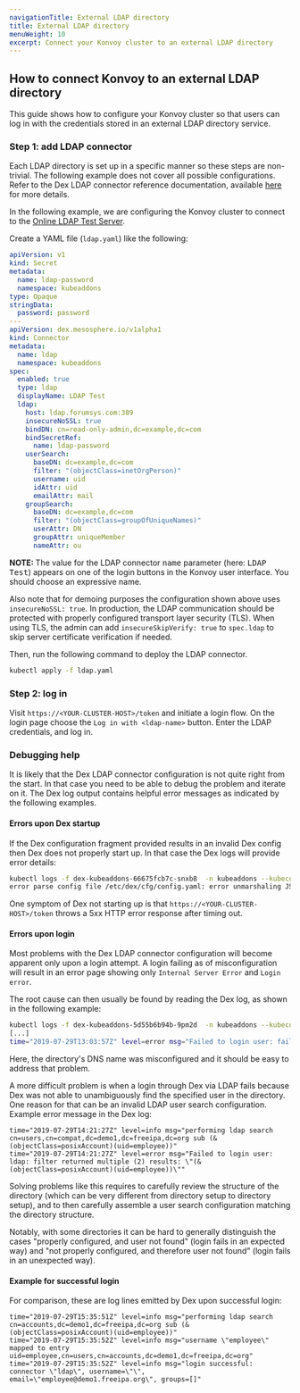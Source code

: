 ```yaml
---
navigationTitle: External LDAP directory
title: External LDAP directory
menuWeight: 10
excerpt: Connect your Konvoy cluster to an external LDAP directory
---
```


## How to connect Konvoy to an external LDAP directory

This guide shows how to configure your Konvoy cluster so that users can log in with the credentials stored in an external LDAP directory service.

### Step 1: add LDAP connector

Each LDAP directory is set up in a specific manner so these steps are non-trivial.
The following example does not cover all possible configurations.
Refer to the Dex LDAP connector reference documentation, available [here][dex-ldap-connector] for more details.

In the following example, we are configuring the Konvoy cluster to connect to the [Online LDAP Test Server][ldap-test-server].

Create a YAML file (`ldap.yaml`) like the following:

```yaml
apiVersion: v1
kind: Secret
metadata:
  name: ldap-password
  namespace: kubeaddons
type: Opaque
stringData:
  password: password
---
apiVersion: dex.mesosphere.io/v1alpha1
kind: Connector
metadata:
  name: ldap
  namespace: kubeaddons
spec:
  enabled: true
  type: ldap
  displayName: LDAP Test
  ldap:
    host: ldap.forumsys.com:389
    insecureNoSSL: true
    bindDN: cn=read-only-admin,dc=example,dc=com
    bindSecretRef:
      name: ldap-password
    userSearch:
      baseDN: dc=example,dc=com
      filter: "(objectClass=inetOrgPerson)"
      username: uid
      idAttr: uid
      emailAttr: mail
    groupSearch:
      baseDN: dc=example,dc=com
      filter: "(objectClass=groupOfUniqueNames)"
      userAttr: DN
      groupAttr: uniqueMember
      nameAttr: ou
```

<p class="message--note"><strong>NOTE: </strong> The value for the LDAP connector <tt>name</tt> parameter (here: <tt>LDAP Test</tt>) appears on one of the login buttons in the Konvoy user interface. You should choose an expressive name.</p>

Also note that for demoing purposes the configuration shown above uses `insecureNoSSL: true`.
In production, the LDAP communication should be protected with properly configured transport layer security (TLS).
When using TLS, the admin can add `insecureSkipVerify: true` to `spec.ldap` to skip server certificate verification if needed.

Then, run the following command to deploy the LDAP connector.

```bash
kubectl apply -f ldap.yaml
```

### Step 2: log in

Visit `https://<YOUR-CLUSTER-HOST>/token` and initiate a login flow.
On the login page choose the `Log in with <ldap-name>` button.
Enter the LDAP credentials, and log in.

### Debugging help

It is likely that the Dex LDAP connector configuration is not quite right from the start.
In that case you need to be able to debug the problem and iterate on it.
The Dex log output contains helpful error messages as indicated by the following examples.

#### Errors upon Dex startup

If the Dex configuration fragment provided results in an invalid Dex config then Dex does not properly start up.
In that case the Dex logs will provide error details:

```bash
kubectl logs -f dex-kubeaddons-66675fcb7c-snxb8  -n kubeaddons --kubeconfig=admin.conf
error parse config file /etc/dex/cfg/config.yaml: error unmarshaling JSON: parse connector config: illegal base64 data at input byte 0
```

One symptom of Dex not starting up is that `https://<YOUR-CLUSTER-HOST>/token` throws a 5xx HTTP error response after timing out.

#### Errors upon login

Most problems with the Dex LDAP connector configuration will become apparent only upon a login attempt.
A login failing as of misconfiguration will result in an error page showing only `Internal Server Error` and `Login error`.

The root cause can then usually be found by reading the Dex log, as shown in the following example:

```bash
kubectl logs -f dex-kubeaddons-5d55b6b94b-9pm2d  -n kubeaddons --kubeconfig=admin.conf
[...]
time="2019-07-29T13:03:57Z" level=error msg="Failed to login user: failed to connect: LDAP Result Code 200 \"Network Error\": dial tcp: lookup freeipa.example.com on 10.255.0.10:53: no such host"
```

Here, the directory's DNS name was misconfigured and it should be easy to address that problem.

A more difficult problem is when a login through Dex via LDAP fails because Dex was not able to unambiguously find the specified user in the directory.
One reason for that can be an invalid LDAP user search configuration. Example error message in the Dex log:

```text
time="2019-07-29T14:21:27Z" level=info msg="performing ldap search cn=users,cn=compat,dc=demo1,dc=freeipa,dc=org sub (&(objectClass=posixAccount)(uid=employee))"
time="2019-07-29T14:21:27Z" level=error msg="Failed to login user: ldap: filter returned multiple (2) results: \"(&(objectClass=posixAccount)(uid=employee))\""
```

Solving problems like this requires to carefully review the structure of the directory (which can be very different from directory setup to directory setup), and to then carefully assemble a user search configuration matching the directory structure.

Notably, with some directories it can be hard to generally distinguish the cases "properly configured, and user not found" (login fails in an expected way) and "not properly configured, and therefore user not found" (login fails in an unexpected way).

#### Example for successful login

For comparison, these are log lines emitted by Dex upon successful login:

```text
time="2019-07-29T15:35:51Z" level=info msg="performing ldap search cn=accounts,dc=demo1,dc=freeipa,dc=org sub (&(objectClass=posixAccount)(uid=employee))"
time="2019-07-29T15:35:52Z" level=info msg="username \"employee\" mapped to entry uid=employee,cn=users,cn=accounts,dc=demo1,dc=freeipa,dc=org"
time="2019-07-29T15:35:52Z" level=info msg="login successful: connector \"ldap\", username=\"\", email=\"employee@demo1.freeipa.org\", groups=[]"
```

[ldap-test-server]: https://www.forumsys.com/tutorials/integration-how-to/ldap/online-ldap-test-server/
[dex-ldap-connector]: https://github.com/dexidp/dex/blob/v2.22.0/Documentation/connectors/ldap.md
